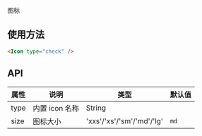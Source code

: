图标

## 使用方法

```html
<Icon type="check" />
```

## API

| 属性        | 说明           | 类型            | 默认值       |
|------------|----------------|----------------|--------------|
| type    |   内置 icon 名称    | String   |
| size    |   图标大小    | 'xxs'/'xs'/'sm'/'md'/'lg'   | `md` |